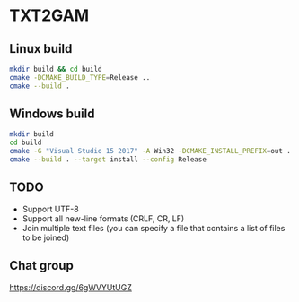 # TXT2GAM

## Linux build

```bash
mkdir build && cd build
cmake -DCMAKE_BUILD_TYPE=Release ..
cmake --build .
```

## Windows build

```bash
mkdir build
cd build
cmake -G "Visual Studio 15 2017" -A Win32 -DCMAKE_INSTALL_PREFIX=out ..
cmake --build . --target install --config Release
```

## TODO

* Support UTF-8
* Support all new-line formats (CRLF, CR, LF)
* Join multiple text files (you can specify a file that contains a list of files to be joined)

## Chat group

https://discord.gg/6gWVYUtUGZ
